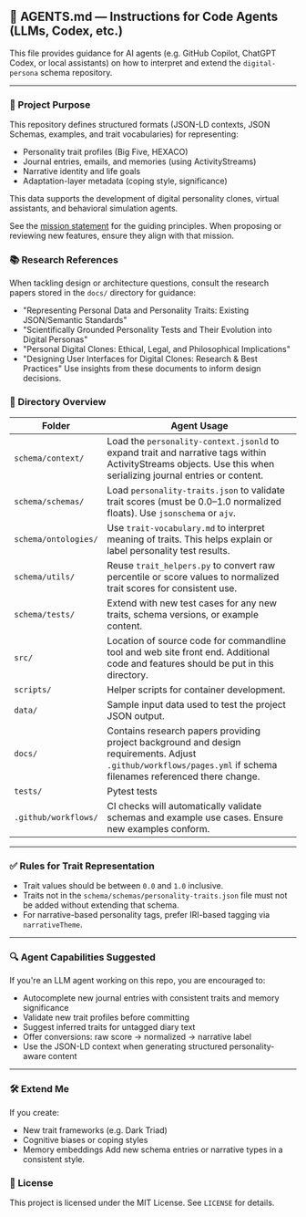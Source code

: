 ## 📘 AGENTS.md — Instructions for Code Agents (LLMs, Codex, etc.)

This file provides guidance for AI agents (e.g. GitHub Copilot, ChatGPT Codex, or local assistants) on how to interpret and extend the `digital-persona` schema repository.

---

### 🧠 Project Purpose

This repository defines structured formats (JSON-LD contexts, JSON Schemas, examples, and trait vocabularies) for representing:

- Personality trait profiles (Big Five, HEXACO)
- Journal entries, emails, and memories (using ActivityStreams)
- Narrative identity and life goals
- Adaptation-layer metadata (coping style, significance)

This data supports the development of digital personality clones, virtual assistants, and behavioral simulation agents.

See the [mission statement](https://github.com/Hackshaven/digital-persona/wiki/Mission) for the guiding principles. When proposing or reviewing new features, ensure they align with that mission.


### 📚 Research References

When tackling design or architecture questions, consult the research papers stored in the `docs/` directory for guidance:
- "Representing Personal Data and Personality Traits: Existing JSON/Semantic Standards"
- "Scientifically Grounded Personality Tests and Their Evolution into Digital Personas"
- "Personal Digital Clones: Ethical, Legal, and Philosophical Implications"
- "Designing User Interfaces for Digital Clones: Research & Best Practices"
Use insights from these documents to inform design decisions.

### 📁 Directory Overview

| Folder | Agent Usage |
|--------|-------------|
| `schema/context/` | Load the `personality-context.jsonld` to expand trait and narrative tags within ActivityStreams objects. Use this when serializing journal entries or content. |
| `schema/schemas/` | Load `personality-traits.json` to validate trait scores (must be 0.0–1.0 normalized floats). Use `jsonschema` or `ajv`. |
| `schema/ontologies/` | Use `trait-vocabulary.md` to interpret meaning of traits. This helps explain or label personality test results. |
| `schema/utils/` | Reuse `trait_helpers.py` to convert raw percentile or score values to normalized trait scores for consistent use. |
| `schema/tests/` | Extend with new test cases for any new traits, schema versions, or example content. |
| `src/` | Location of source code for commandline tool and web site front end.  Additional code and features should be put in this directory. |
| `scripts/` | Helper scripts for container development. |
| `data/` | Sample input data used to test the project JSON output. |
| `docs/` | Contains research papers providing project background and design requirements. Adjust `.github/workflows/pages.yml` if schema filenames referenced there change. |
| `tests/` | Pytest tests |
| `.github/workflows/` | CI checks will automatically validate schemas and example use cases. Ensure new examples conform. |

---

### ✅ Rules for Trait Representation

- Trait values should be between `0.0` and `1.0` inclusive.
- Traits not in the `schema/schemas/personality-traits.json` file must not be added without extending that schema.
- For narrative-based personality tags, prefer IRI-based tagging via `narrativeTheme`.

---

### 🔍 Agent Capabilities Suggested

If you're an LLM agent working on this repo, you are encouraged to:

- Autocomplete new journal entries with consistent traits and memory significance
- Validate new trait profiles before committing
- Suggest inferred traits for untagged diary text
- Offer conversions: raw score → normalized → narrative label
- Use the JSON-LD context when generating structured personality-aware content

---

### 🛠️ Extend Me

If you create:
- New trait frameworks (e.g. Dark Triad)
- Cognitive biases or coping styles
- Memory embeddings
Add new schema entries or narrative types in a consistent style.

### 📄 License
This project is licensed under the MIT License. See `LICENSE` for details.
